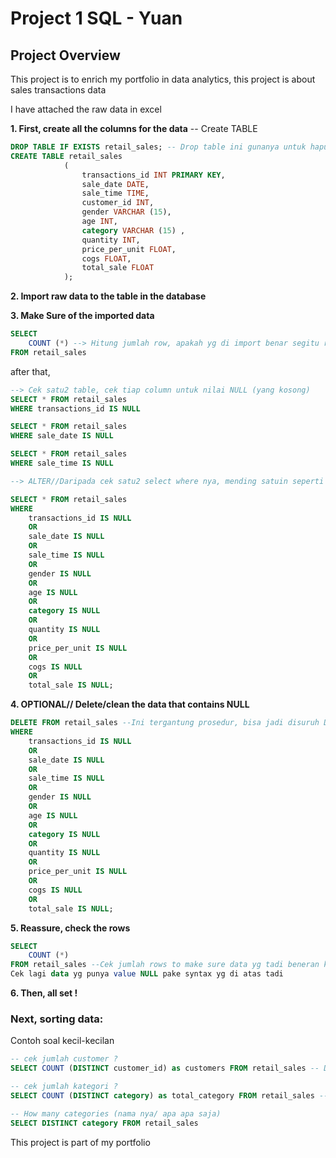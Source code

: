 # Project 1 SQL - Yuan

## Project Overview

This project is to enrich my portfolio in  data analytics, this project is about sales transactions data

I have attached the raw data in excel

**1. First, create all the columns for the data**
-- Create TABLE
```sql
DROP TABLE IF EXISTS retail_sales; -- Drop table ini gunanya untuk hapus table
CREATE TABLE retail_sales
			(
				transactions_id INT PRIMARY KEY,
				sale_date DATE,
				sale_time TIME,
				customer_id INT,
				gender VARCHAR (15),
				age INT,
				category VARCHAR (15) ,
				quantity INT,
				price_per_unit FLOAT,
				cogs FLOAT,
				total_sale FLOAT
			);
```

**2. Import raw data to the table in the database**

**3. Make Sure of the imported data**
```sql
SELECT 
	COUNT (*) --> Hitung jumlah row, apakah yg di import benar segitu rows nya atau ada yg kurang?
FROM retail_sales
```
after that,
```sql
--> Cek satu2 table, cek tiap column untuk nilai NULL (yang kosong)
SELECT * FROM retail_sales
WHERE transactions_id IS NULL

SELECT * FROM retail_sales
WHERE sale_date IS NULL

SELECT * FROM retail_sales
WHERE sale_time IS NULL

--> ALTER//Daripada cek satu2 select where nya, mending satuin seperti ini:

SELECT * FROM retail_sales
WHERE 
	transactions_id IS NULL
	OR
	sale_date IS NULL
	OR
	sale_time IS NULL
	OR
	gender IS NULL
	OR
	age IS NULL
	OR
	category IS NULL
	OR
	quantity IS NULL
	OR
	price_per_unit IS NULL
	OR
	cogs IS NULL
	OR
	total_sale IS NULL;
```

**4. OPTIONAL// Delete/clean the data that contains NULL**
```sql
DELETE FROM retail_sales --Ini tergantung prosedur, bisa jadi disuruh DELETE data yg punya null
WHERE 
	transactions_id IS NULL
	OR
	sale_date IS NULL
	OR
	sale_time IS NULL
	OR
	gender IS NULL
	OR
	age IS NULL
	OR
	category IS NULL
	OR
	quantity IS NULL
	OR
	price_per_unit IS NULL
	OR
	cogs IS NULL
	OR
	total_sale IS NULL;
```

**5. Reassure, check the rows**
```sql
SELECT 
	COUNT (*)
FROM retail_sales --Cek jumlah rows to make sure data yg tadi beneran kehapus or not
Cek lagi data yg punya value NULL pake syntax yg di atas tadi 
```
**6. Then, all set !**

### Next, sorting data: 

Contoh soal kecil-kecilan
```sql
-- cek jumlah customer ?
SELECT COUNT (DISTINCT customer_id) as customers FROM retail_sales -- DISCTINT untuk menghilangkan redundan/data double

-- cek jumlah kategori ?
SELECT COUNT (DISTINCT category) as total_category FROM retail_sales -- result nya angka

-- How many categories (nama nya/ apa apa saja)
SELECT DISTINCT category FROM retail_sales
```


This project is part of my portfolio












